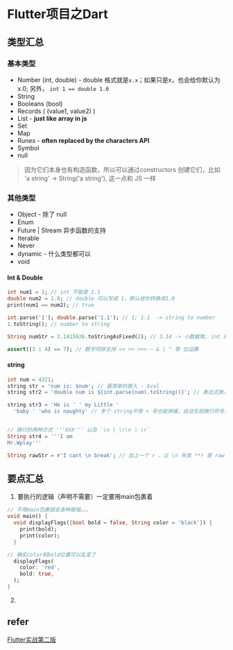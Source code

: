 # Flutter项目之Dart


## 类型汇总
### 基本类型
- Number (int, double) - double 格式就是`x.x`；如果只是x，也会给你默认为x.0; 另外， `int 1 == double 1.0`
- String
- Booleans (bool)
- Records ( (value1, value2) )
- List - **just like array in js**
- Set
- Map
- Runes - **often replaced by the characters API**
- Symbol
- null

> 因为它们本身也有构造函数，所以可以通过constructors 创建它们，比如 'a string' -> String('a string'), 这一点和 JS 一样

### 其他类型
- Object - 除了 null
- Enum
- Future | Stream 异步函数的支持
- Iterable
- Never
- dynamic - 什么类型都可以
- void

#### Int & Double

```dart
int num1 = 1; // int 不能是 1.1
double num2 = 1.0; // double 可以写成 1，默认给你转换成1.0
print(num1 == num2); // true

int.parse('1'); double.parse('1.1'); // 1; 1.1  -> string to number
1.toString(); // number to string

String numStr = 3.1415926.toStringAsFixed(2); // 3.14 -> 小数截取, int 和 double 都能用,但是变成了String

assert((3 | 4) == 7); // 数字同样支持 << >> >>> ~ & | ^ 等 位运算
```

#### string

```dart
int num = 4321;
string str = 'num is: $num'; // 最简单的嵌入 - $val
string str2 = 'double num is ${int.parse(num).toString()}'; // 表达式嵌入 - ${expression}

string str3 = 'He is ' ' my Little '
  'baby ' 'who is naughty' // 多个 string不用 + 号也能拼接，自动无视换行符号，组合成的是一个单行长句子


// 换行的两种方式 '''XXX''' 以及 `\n | \r\n | \r`
String str4 = '''I am 
Mr.Wplay'''

String rawStr = r'I cant \n break'; // 加上一个 r ，让 \n 失效 **r 是 raw 原始的意思**
```


## 要点汇总
1. 要执行的逻辑（声明不需要）一定要用main包裹着

```dart
// 不用main包裹就会各种报错。。。
void main() {
  void displayFlags({bool bold = false, String color = 'black'}) {
    print(bold);
    print(color);
  }

// 确实color和bold位置可以乱变了
  displayFlags(
    color: 'red',
    bold: true,
  );
}
```

2. 



## refer
[Flutter实战第二版](https://book.flutterchina.club/)